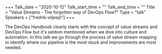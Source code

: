 +++
Talk_date = "2020-10-12"
Talk_start_time = ""
Talk_end_time = ""
Title = "Value Streams - The forgotten way of DevOps Flow?"
Type = "talk"
Speakers = ["fredrik-viljesjö"]
+++

The DevOps Handbook clearly starts with the concept of value streams and DevOps Flow but it's seldom mentioned when we dive into culture and automation. In this talk we go through the process of value stream mapping to identify where our pipeline is the most stuck and improvements are most needed.
